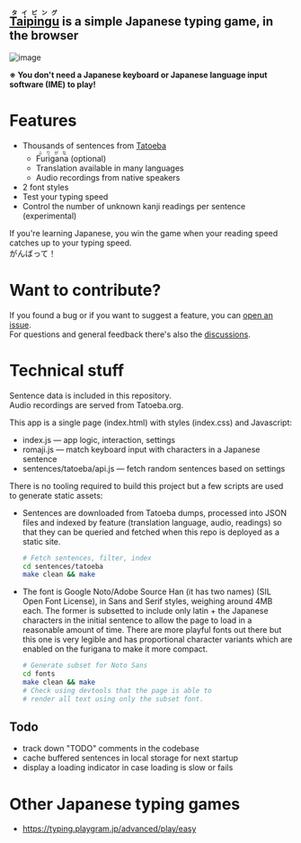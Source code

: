 ## <ruby>[Taipingu](https://entibo.github.io/taipingu/)<rt>タイピング</rt></ruby> is a simple Japanese typing game, in the browser

![image](https://github.com/user-attachments/assets/fc1b44ea-119b-4194-9c0e-190ec209a5f3)

**※ You don't need a Japanese keyboard or Japanese language input software (IME) to play!**

# Features

- Thousands of sentences from [Tatoeba](https://tatoeba.org/en/sentences/search?from=jpn&sort=modified&trans_to=eng)
  - <ruby>Furigana<rt>ふりがな</rt></ruby> (optional)
  - Translation available in many languages
  - Audio recordings from native speakers
- 2 font styles
- Test your typing speed
- Control the number of unknown kanji readings per sentence (experimental)

If you're learning Japanese, you win the game when your reading speed catches up to your typing speed.  
がんばって！

# Want to contribute?

If you found a bug or if you want to suggest a feature, you can [open an issue](https://github.com/entibo/taipingu/issues).  
For questions and general feedback there's also the [discussions](https://github.com/entibo/taipingu/discussions/new/choose).

# Technical stuff

Sentence data is included in this repository.  
Audio recordings are served from Tatoeba.org.

This app is a single page (index.html) with styles (index.css) and Javascript:

- index.js — app logic, interaction, settings
- romaji.js — match keyboard input with characters in a Japanese sentence
- sentences/tatoeba/api.js — fetch random sentences based on settings

There is no tooling required to build this project but a few scripts are used to generate static assets:

- Sentences are downloaded from Tatoeba dumps, processed into JSON files and indexed by feature (translation language, audio, readings) so that they can be queried and fetched when this repo is deployed as a static site.

  ```sh
  # Fetch sentences, filter, index
  cd sentences/tatoeba
  make clean && make
  ```

- The font is Google Noto/Adobe Source Han (it has two names) (SIL Open Font License), in Sans and Serif styles, weighing around 4MB each. The former is subsetted to include only latin + the Japanese characters in the initial sentence to allow the page to load in a reasonable amount of time. There are more playful fonts out there but this one is very legible and has proportional character variants which are enabled on the furigana to make it more compact.

  ```sh
  # Generate subset for Noto Sans
  cd fonts
  make clean && make
  # Check using devtools that the page is able to
  # render all text using only the subset font.

  ```

## Todo

- track down "TODO" comments in the codebase
- cache buffered sentences in local storage for next startup
- display a loading indicator in case loading is slow or fails

# Other Japanese typing games

- https://typing.playgram.jp/advanced/play/easy
